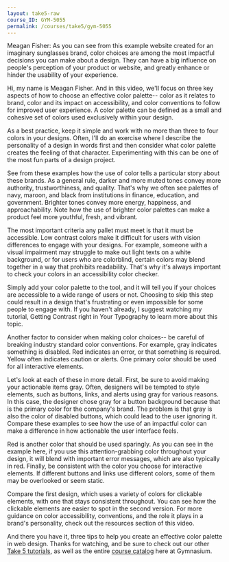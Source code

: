 ```yaml
---
layout: take5-raw
course_ID: GYM-5055
permalink: /courses/take5/gym-5055
---
```


Meagan Fisher: As you can see from this example website created for an imaginary sunglasses brand, color choices are among the most impactful decisions you can make about a design. They can have a big influence on people's perception of your product or website, and greatly enhance or hinder the usability of your experience.

Hi, my name is Meagan Fisher. And in this video, we'll focus on three key aspects of how to choose an effective color palette-- color as it relates to brand, color and its impact on accessibility, and color conventions to follow for improved user experience. A color palette can be defined as a small and cohesive set of colors used exclusively within your design.

As a best practice, keep it simple and work with no more than three to four colors in your designs. Often, I'll do an exercise where I describe the personality of a design in words first and then consider what color palette creates the feeling of that character. Experimenting with this can be one of the most fun parts of a design project.

See from these examples how the use of color tells a particular story about these brands. As a general rule, darker and more muted tones convey more authority, trustworthiness, and quality. That's why we often see palettes of navy, maroon, and black from institutions in finance, education, and government. Brighter tones convey more energy, happiness, and approachability. Note how the use of brighter color palettes can make a product feel more youthful, fresh, and vibrant.

The most important criteria any pallet must meet is that it must be accessible. Low contrast colors make it difficult for users with vision differences to engage with your designs. For example, someone with a visual impairment may struggle to make out light texts on a white background, or for users who are colorblind, certain colors may blend together in a way that prohibits readability. That's why it's always important to check your colors in an accessibility color checker.

Simply add your color palette to the tool, and it will tell you if your choices are accessible to a wide range of users or not. Choosing to skip this step could result in a design that's frustrating or even impossible for some people to engage with. If you haven't already, I suggest watching my tutorial, Getting Contrast right in Your Typography to learn more about this topic.

Another factor to consider when making color choices-- be careful of breaking industry standard color conventions. For example, gray indicates something is disabled. Red indicates an error, or that something is required. Yellow often indicates caution or alerts. One primary color should be used for all interactive elements.

Let's look at each of these in more detail. First, be sure to avoid making your actionable items gray. Often, designers will be tempted to style elements, such as buttons, links, and alerts using gray for various reasons. In this case, the designer chose gray for a button background because that is the primary color for the company's brand. The problem is that gray is also the color of disabled buttons, which could lead to the user ignoring it. Compare these examples to see how the use of an impactful color can make a difference in how actionable the user interface feels.

Red is another color that should be used sparingly. As you can see in the example here, if you use this attention-grabbing color throughout your design, it will blend with important error messages, which are also typically in red. Finally, be consistent with the color you choose for interactive elements. If different buttons and links use different colors, some of them may be overlooked or seem static.

Compare the first design, which uses a variety of colors for clickable elements, with one that stays consistent throughout. You can see how the clickable elements are easier to spot in the second version. For more guidance on color accessibility, conventions, and the role it plays in a brand's personality, check out the resources section of this video.

And there you have it, three tips to help you create an effective color palette in web design. Thanks for watching, and be sure to check out our other [Take 5 tutorials][1], as well as the entire [course catalog][2] here at Gymnasium.

[1]: https://thegymnasium.com/courses/take5
[2]: https://thegymnasium.com/courses
